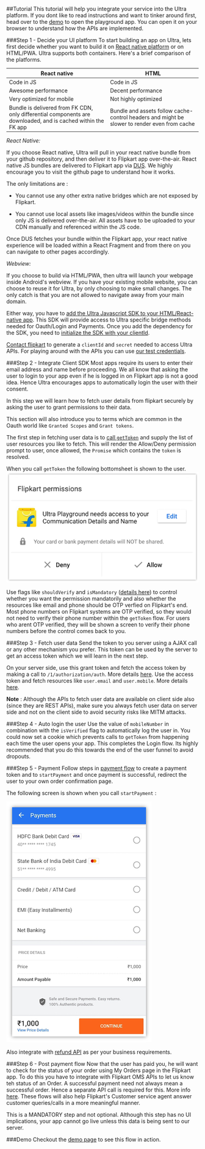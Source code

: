 ##Tutorial
This tutorial will help you integrate your service into the Ultra platform. If you dont like to read instructions and want to tinker around first, head over to the [demo](demo.md) to open the playground app. You can open it on your browser to understand how the APIs are implemented.

###Step 1 - Decide your UI platform
To start building an app on Ultra, lets first decide whether you want to build it on [React native platform](https://facebook.github.io/react-native/) or on HTML/PWA.
Ultra supports both containers. Here's a brief comparison of the platforms.

| **React native**          | **HTML**             |
|---------------------------|----------------------|
| Code in JS                | Code in JS           |
| Awesome performance       | Decent performance   |
| Very optimized for mobile | Not highly optimized |
| Bundle is delivered from FK CDN, only differential components are downloaded, and is cached within the FK app | Bundle and assets follow cache-control headers and might be slower to render even from cache | 

*React Native:*

If you choose React native, Ultra will pull in your react native bundle from your github repository, and then deliver it to Flipkart app over-the-air. React native JS bundles are delivered to Flipkart app via [DUS](https://github.com/Flipkart/DUS). We highly encourage you to visit the github page to understand how it works.

The only limitations are :

- You cannot use any other extra native bridges which are not exposed by Flipkart. 

- You cannot use local assets like images/videos within the bundle since only JS is delivered over-the-air. All assets have to be uploaded to your CDN manually and referenced within the JS code.

Once DUS fetches your bundle within the Flipkart app, your react native experience will be loaded within a React Fragment and from there on you can navigate to other pages accordingly.

*Webview:*

If you choose to build via HTML/PWA, then ultra will launch your webpage inside Android's webview. If you have your existing mobile website, you can choose to reuse it for Ultra, by only choosing to make small changes. The only catch is that you are not allowed to navigate away from your main domain.

Either way, you have to [add the Ultra Javascript SDK to your HTML/React-native app](clients.md#step-1). This SDK will provide access to Ultra specific bridge methods needed for Oauth/Login and Payments. Once you add the dependency for the SDK, you need to [initialize the SDK with your clientId](clients.md#step-2).

[Contact flipkart](contact.md) to generate a `clientId` and `secret` needed to access Ultra APIs. For playing around with the APIs you can use [our test credentials](demo.md#test).

###Step 2 - Integrate Client SDK
Most apps require its users to enter their email address and name before proceeding. We all know that asking the user to login to your app even if he is logged in on Flipkart app is not a good idea. Hence Ultra encourages apps to automatically login the user with their consent.

In this step we will learn how to fetch user details from flipkart securely by asking the user to grant permissions to their data.

This section will also introduce you to terms which are common in the Oauth world like `Granted Scopes`  and `Grant tokens`.

The first step in fetching user data is to [call `getToken`](clients.md#permissions-module) and supply the list of user resources you like to fetch. This will render the Allow/Deny permission prompt to user, once allowed, the `Promise` which contains the `token` is resolved.

When you call `getToken` the following bottomsheet is shown to the user.
![Permission prompt](img/permissions.png)

Use flags like `shouldVerify` and `isMandatory` ([details here](clients.md#permissions-module)) to control whether you want the permission mandatorily and also whether the resources like email and phone should be OTP verfied on Flipkart's end. Most phone numbers on Flipkart systems are OTP verified, so they would not need to verify their phone number within the `getToken` flow. For users who arent OTP verified, they will be shown a screen to verify their phone numbers before the control comes back to you. 

###Step 3 - Fetch user data
Send the token to you server using a AJAX call or any other mechanism you prefer. This token can be used by the server to get an access token which we will learn in the next step.

On your server side, use this grant token and fetch the access token by making a call to `/1/authorization/auth`. More details [here](backend.md#access-token-flow).
Use the access token and fetch resources like `user.email` and `user.mobile`. More details [here](backend.md#resource-fetching-flow).

**Note** : Although the APIs to fetch user data are available on client side also (since they are REST APIs), make sure you always fetch user data on server side and not on the client side to avoid security risks like MITM attacks.

###Step 4 - Auto login the user
Use the value of `mobileNumber` in combination with the `isVerified` flag to automatically log the user in. You could now set a cookie which prevents calls to `getToken` from happening each time the user opens your app. This completes the Login flow. Its highly recommended that you do this towards the end of the user funnel to avoid dropouts.

###Step 5 - Payment
Follow steps in [payment flow](backend.md#payment-flow) to create a payment token and to `startPayment` and once payment is successful, redirect the user to your own order confirmation page.

The following screen is shown when you call `startPayment` :

![Payment](img/payments.jpg)

Also integrate with [refund API](backend.md#refund) as per your business requirements.

###Step 6 - Post payment flow
Now that the user has paid you, he will want to check for the status of your order using My Orders page in the Flipkart app.
To do this you have to integrate with Flipkart OMS APIs to let us know teh status of an Order. A successful payment need not always mean a successful order. Hence a separate API call is required for this. More info [here](oms.md). These flows will also help Flipkart's Customer service agent answer customer queries/calls in a more meaningful manner.

This is a MANDATORY step and not optional. Although this step has no UI implications, your app cannot go live unless this data is being sent to our server.

###Demo
Checkout the [demo page](demo.md) to see this flow in action.